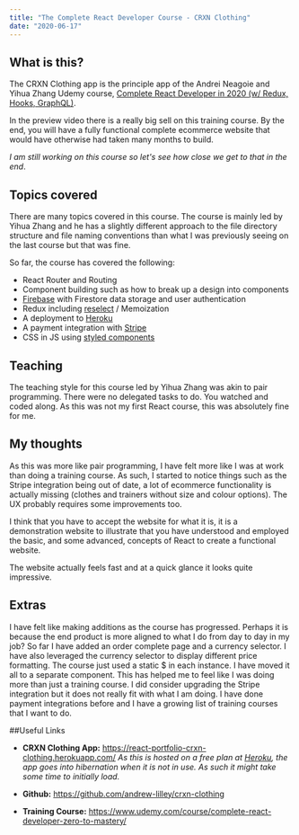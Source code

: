```yaml
---
title: "The Complete React Developer Course - CRXN Clothing"
date: "2020-06-17"
---
```


## What is this?

The CRXN Clothing app is the principle app of the Andrei Neagoie and Yihua Zhang Udemy course, [Complete React Developer in 2020 (w/ Redux, Hooks, GraphQL)](https://www.udemy.com/course/complete-react-developer-zero-to-mastery/).

In the preview video there is a really big sell on this training course. By the end, you will have a fully functional complete ecommerce website that would have otherwise had taken many months to build. 

*I am still working on this course so let's see how close we get to that in the end*.

## Topics covered

There are many topics covered in this course. The course is mainly led by Yihua Zhang and he has a slightly different approach to the file directory structure and file naming conventions than what I was previously seeing on the last course but that was fine. 

So far, the course has covered the following:

* React Router and Routing
* Component building such as how to break up a design into components
* [Firebase](https://firebase.google.com/) with Firestore data storage and user authentication
* Redux including [reselect](https://github.com/reduxjs/reselect) / Memoization
* A deployment to [Heroku](https://www.heroku.com/)
* A payment integration with [Stripe](https://stripe.com/)
* CSS in JS using [styled components](https://styled-components.com/)

## Teaching

The teaching style for this course led by Yihua Zhang was akin to pair programming. There were no delegated tasks to do. You watched and coded along. As this was not my first React course, this was absolutely fine for me.

## My thoughts

As this was more like pair programming, I have felt more like I was at work than doing a training course. As such, I started to notice things such as the Stripe integration being out of date, a lot of ecommerce functionality is actually missing (clothes and trainers without size and colour options). The UX probably requires some improvements too.

I think that you have to accept the website for what it is, it is a demonstration website to illustrate that you have understood and employed the basic, and some advanced, concepts of React to create a functional website.

The website actually feels fast and at a quick glance it looks quite impressive.

## Extras

I have felt like making additions as the course has progressed. Perhaps it is because the end product is more aligned to what I do from day to day in my job? So far I have added an order complete page and a currency selector. I have also leveraged the currency selector to display different price formatting. The course just used a static $ in each instance. I have moved it all to a separate component. This has helped me to feel like I was doing more than just a training course. I did consider upgrading the Stripe integration but it does not really fit with what I am doing. I have done payment integrations before and I have a growing list of training courses that I want to do. 

##Useful Links

* **CRXN Clothing App:** https://react-portfolio-crxn-clothing.herokuapp.com/
*As this is hosted on a free plan at [Heroku](https://www.heroku.com/), the app goes into hibernation when it is not in use. As such it might take some time to initially load.*

* **Github:** https://github.com/andrew-lilley/crxn-clothing

* **Training Course:** https://www.udemy.com/course/complete-react-developer-zero-to-mastery/
